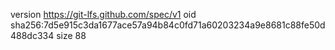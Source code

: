 version https://git-lfs.github.com/spec/v1
oid sha256:7d5e915c3da1677ace57a94b84c0fd71a60203234a9e8681c88fe50d488dc334
size 88
